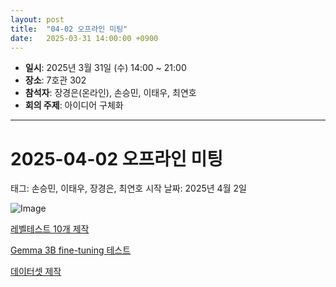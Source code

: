 ```yaml
---
layout: post
title:  "04-02 오프라인 미팅"
date:   2025-03-31 14:00:00 +0900
---
```


- **일시**: 2025년 3월 31일 (수) 14:00 ~ 21:00
- **장소**: 7호관 302
- **참석자**: 장경은(온라인), 손승민, 이태우, 최연호
- **회의 주제**: 아이디어 구체화
---

# 2025-04-02 오프라인 미팅

태그: 손승민, 이태우, 장경은, 최연호
시작 날짜: 2025년 4월 2일

![Image](https://github.com/user-attachments/assets/0fdf7b6b-1eab-42ee-b7e0-5f37007ff262)

[레벨테스트 10개 제작](https://www.notion.so/10-1c94378af66f807498edf2f7573533db?pvs=21)

[Gemma 3B fine-tuning 테스트](https://www.notion.so/Gemma-3B-fine-tuning-1c94378af66f8008b09ff361f31febf2?pvs=21)

[데이터셋 제작](https://www.notion.so/1c94378af66f80b9bf6ce063f3725152?pvs=21)